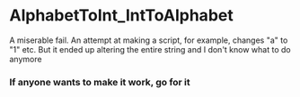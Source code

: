# AlphabetToInt_IntToAlphabet
A miserable fail. An attempt at making a script, for example, changes "a" to "1" etc. But it ended up altering the entire string and I don't know what to do anymore

### If anyone wants to make it work, go for it
